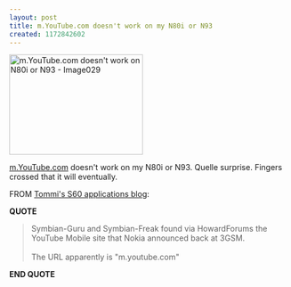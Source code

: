 ```yaml
---
layout: post
title: m.YouTube.com doesn't work on my N80i or N93
created: 1172842602
---
```

<a href="http://www.flickr.com/photos/roland/407445659/" title="m.YouTube.com doesn&#39;t work on N80i or N93"><img src="http://farm1.static.flickr.com/165/407445659_790a465a52_m.jpg" alt="m.YouTube.com doesn&#39;t work on N80i or N93 - Image029" width="240" height="180" /></a> <p> <a href="/rt/m.youtube.com">m.YouTube.com</a> doesn&#39;t work on my N80i or N93. Quelle surprise. Fingers crossed that it will eventually.  </p><p> FROM <a href="http://blogs.s60.com/tommi/2007/03/youtube_mobile_site_unearthed.html">Tommi&#39;s S60 applications blog</a>: </p><p> <strong>QUOTE</strong> </p><blockquote> Symbian-Guru and Symbian-Freak found via HowardForums the YouTube Mobile site that Nokia announced back at 3GSM. <br /> <br />The URL apparently is &quot;m.youtube.com&quot; </blockquote><p> <strong>END QUOTE</strong> </p>
